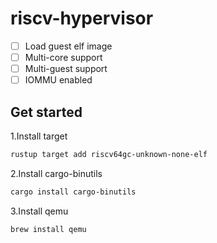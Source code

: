 # riscv-hypervisor
- [ ] Load guest elf image
- [ ] Multi-core support
- [ ] Multi-guest support
- [ ] IOMMU enabled

## Get started
1.Install target
```bash
rustup target add riscv64gc-unknown-none-elf
```
2.Install cargo-binutils
```bash
cargo install cargo-binutils
```
3.Install qemu
```bash
brew install qemu
```